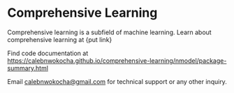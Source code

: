 # Comprehensive Learning 

Comprehensive learning is a subfield of machine learning. Learn about comprehensive learning at {put link}

Find code documentation at https://calebnwokocha.github.io/comprehensive-learning/nmodel/package-summary.html

Email calebnwokocha@gmail.com for technical support or any other inquiry.
